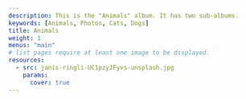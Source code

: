 ```yaml
---
description: This is the "Animals" album. It has two sub-albums.
keywords: [Animals, Photos, Cats, Dogs]
title: Animals
weight: 1
menus: "main"
# list pages require at least one image to be displayed.
resources:
  - src: janis-ringli-UC1pzyJFyvs-unsplash.jpg
    params:
      cover: true
---
```

